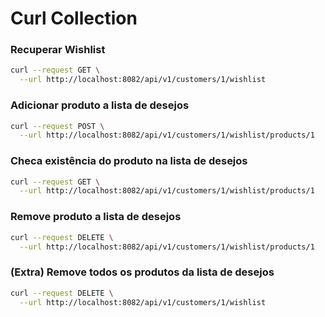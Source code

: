 # Curl Collection

### Recuperar Wishlist
```bash
curl --request GET \
  --url http://localhost:8082/api/v1/customers/1/wishlist
```

### Adicionar produto a lista de desejos
```bash
curl --request POST \
  --url http://localhost:8082/api/v1/customers/1/wishlist/products/1
```

### Checa existência do produto na lista de desejos 
```bash
curl --request GET \
  --url http://localhost:8082/api/v1/customers/1/wishlist/products/1
```

### Remove produto a lista de desejos 
```bash
curl --request DELETE \
  --url http://localhost:8082/api/v1/customers/1/wishlist/products/1
```

### (Extra) Remove todos os produtos da lista de desejos 
```bash
curl --request DELETE \
  --url http://localhost:8082/api/v1/customers/1/wishlist
```

